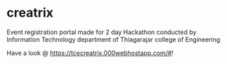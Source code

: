 # creatrix
Event registration portal made for 2 day Hackathon conducted by Information Technology department of Thiagarajar college of Engineering

Have a look @ https://tcecreatrix.000webhostapp.com/#!
